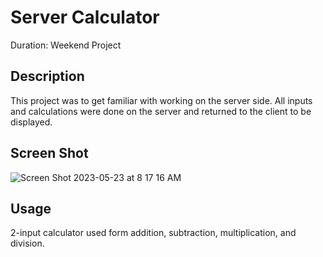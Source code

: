 # Server Calculator
Duration: Weekend Project


## Description

This project was to get familiar with working on the server side. All inputs and calculations were done on the server and returned to the client to be displayed.

## Screen Shot
![Screen Shot 2023-05-23 at 8 17 16 AM](https://github.com/Tyler-Lowe/weekend-server-calculator/assets/68433962/65858a8f-2af0-4dd8-816f-ead4c5a1ca8a)


## Usage
2-input calculator used form addition, subtraction, multiplication, and division.

